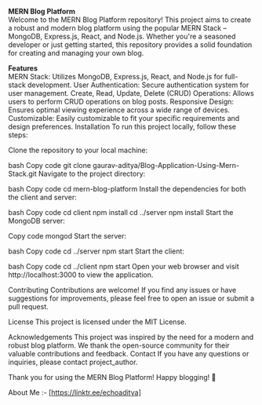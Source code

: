 <b>MERN Blog Platform</b><br>
Welcome to the MERN Blog Platform repository! This project aims to create a robust and modern blog platform using the popular MERN Stack – MongoDB, Express.js, React, and Node.js. Whether you're a seasoned developer or just getting started, this repository provides a solid foundation for creating and managing your own blog.

<b>Features</b><br>
MERN Stack: Utilizes MongoDB, Express.js, React, and Node.js for full-stack development.
User Authentication: Secure authentication system for user management.
Create, Read, Update, Delete (CRUD) Operations: Allows users to perform CRUD operations on blog posts.
Responsive Design: Ensures optimal viewing experience across a wide range of devices.
Customizable: Easily customizable to fit your specific requirements and design preferences.
Installation
To run this project locally, follow these steps:

Clone the repository to your local machine:

bash
Copy code
git clone gaurav-aditya/Blog-Application-Using-Mern-Stack.git
Navigate to the project directory:

bash
Copy code
cd mern-blog-platform
Install the dependencies for both the client and server:

bash
Copy code
cd client
npm install
cd ../server
npm install
Start the MongoDB server:

Copy code
mongod
Start the server:

bash
Copy code
cd ../server
npm start
Start the client:

bash
Copy code
cd ../client
npm start
Open your web browser and visit http://localhost:3000 to view the application.

Contributing
Contributions are welcome! If you find any issues or have suggestions for improvements, please feel free to open an issue or submit a pull request.

License
This project is licensed under the MIT License.

Acknowledgements
This project was inspired by the need for a modern and robust blog platform.
We thank the open-source community for their valuable contributions and feedback.
Contact
If you have any questions or inquiries, please contact project_author.

Thank you for using the MERN Blog Platform! Happy blogging! 🚀

About Me :- [https://linktr.ee/echoaditya]

